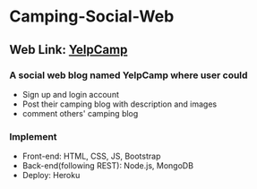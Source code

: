 # Camping-Social-Web

## Web Link: [YelpCamp](https://gentle-bastion-51541.herokuapp.com/campgrounds)

### A social web blog named YelpCamp where user could
  * Sign up and login account
  * Post their camping blog with description and images
  * comment others' camping blog

### Implement
  * Front-end: HTML, CSS, JS, Bootstrap
  * Back-end(following REST): Node.js, MongoDB
  * Deploy: Heroku
